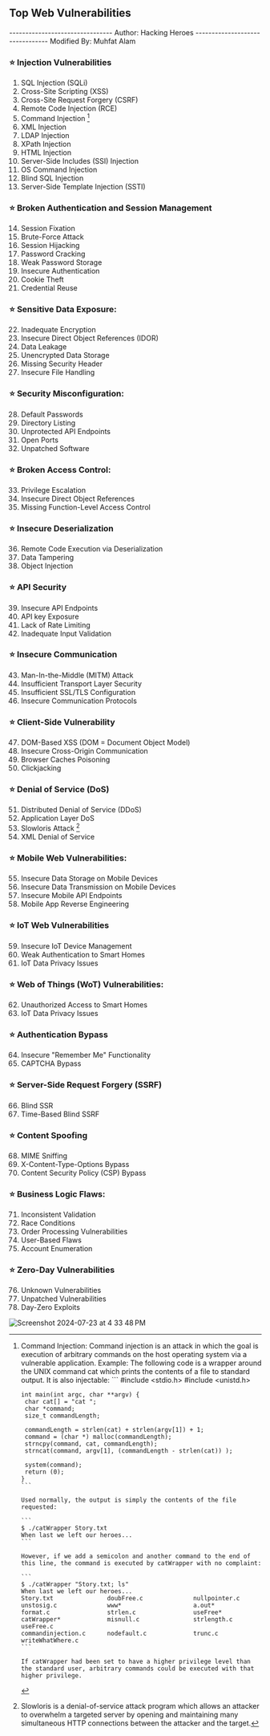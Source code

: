 ## Top Web Vulnerabilities
-------------------------------- Author: Hacking Heroes
-------------------------------- Modified By: Muhfat Alam

### ⭐️ Injection Vulnerabilities
1. SQL Injection (SQLi)
2. Cross-Site Scripting (XSS)
3. Cross-Site Request Forgery (CSRF)
4. Remote Code Injection (RCE)
5. Command Injection [^1]
6. XML Injection
7. LDAP Injection
8. XPath Injection
9. HTML Injection
10. Server-Side Includes (SSI) Injection
11. OS Command Injection
12. Blind SQL Injection
13. Server-Side Template Injection (SSTI)


### ⭐️ Broken Authentication and Session Management
14. Session Fixation
15. Brute-Force Attack
16. Session Hijacking
17. Password Cracking
18. Weak Password Storage
19. Insecure Authentication
20. Cookie Theft
21. Credential Reuse


### ⭐️ Sensitive Data Exposure:
22. Inadequate Encryption
23. Insecure Direct Object References (IDOR)
24. Data Leakage
25. Unencrypted Data Storage
26. Missing Security Header
27. Insecure File Handling


### ⭐️ Security Misconfiguration:
28. Default Passwords
29. Directory Listing
30. Unprotected API Endpoints
31. Open Ports
32. Unpatched Software


### ⭐️ Broken Access Control:
33. Privilege Escalation
34. Insecure Direct Object References
35. Missing Function-Level Access Control


### ⭐️ Insecure Deserialization
36. Remote Code Execution via Deserialization
37. Data Tampering
38. Object Injection


### ⭐️ API Security
39. Insecure API Endpoints
40. API key Exposure
41. Lack of Rate Limiting
42. Inadequate Input Validation


### ⭐️ Insecure Communication
43. Man-In-the-Middle (MITM) Attack
44. Insufficient Transport Layer Security
45. Insufficient SSL/TLS Configuration
46. Insecure Communication Protocols


### ⭐️ Client-Side Vulnerability
47. DOM-Based XSS (DOM = Document Object Model)
48. Insecure Cross-Origin Communication
49. Browser Caches Poisoning
50. Clickjacking


### ⭐️ Denial of Service (DoS)
51. Distributed Denial of Service (DDoS)
52. Application Layer DoS
53. Slowloris Attack  [^2]
54. XML Denial of Service


### ⭐️ Mobile Web Vulnerabilities:
55. Insecure Data Storage on Mobile Devices
56. Insecure Data Transmission on Mobile Devices
57. Insecure Mobile API Endpoints
58. Mobile App Reverse Engineering


### ⭐️ IoT Web Vulnerabilities
59. Insecure IoT Device Management
60. Weak Authentication to Smart Homes
61. IoT Data Privacy Issues


### ⭐️ Web of Things (WoT) Vulnerabilities:
62. Unauthorized Access to Smart Homes
63. IoT Data Privacy Issues


### ⭐️ Authentication Bypass
64. Insecure "Remember Me" Functionality
65. CAPTCHA Bypass


### ⭐️ Server-Side Request Forgery (SSRF)
66. Blind SSR
67. Time-Based Blind SSRF


### ⭐️ Content Spoofing
68. MIME Sniffing
69. X-Content-Type-Options Bypass
70. Content Security Policy (CSP) Bypass


### ⭐️ Business Logic Flaws:
71. Inconsistent Validation
72. Race Conditions
73. Order Processing Vulnerabilities
74. User-Based Flaws
75. Account Enumeration


### ⭐️ Zero-Day Vulnerabilities
76. Unknown Vulnerabilities
77. Unpatched Vulnerabilities
78. Day-Zero Exploits













[^1]: Command Injection: Command injection is an attack in which the goal is execution of arbitrary commands on the host operating system via a vulnerable application.
Example: The following code is a wrapper around the UNIX command cat which prints the contents of a file to standard output. It is also injectable:
        ```
        #include <stdio.h>
        #include <unistd.h>
        
        int main(int argc, char **argv) {
         char cat[] = "cat ";
         char *command;
         size_t commandLength;
        
         commandLength = strlen(cat) + strlen(argv[1]) + 1;
         command = (char *) malloc(commandLength);
         strncpy(command, cat, commandLength);
         strncat(command, argv[1], (commandLength - strlen(cat)) );
        
         system(command);
         return (0);
        }
        ```
        
        Used normally, the output is simply the contents of the file requested:
        
        ```
        $ ./catWrapper Story.txt
        When last we left our heroes...
        ```
        
        However, if we add a semicolon and another command to the end of this line, the command is executed by catWrapper with no complaint:
        
        ```
        $ ./catWrapper "Story.txt; ls"
        When last we left our heroes...
        Story.txt               doubFree.c              nullpointer.c
        unstosig.c              www*                    a.out*
        format.c                strlen.c                useFree*
        catWrapper*             misnull.c               strlength.c             useFree.c
        commandinjection.c      nodefault.c             trunc.c                 writeWhatWhere.c
        ```
        
        If catWrapper had been set to have a higher privilege level than the standard user, arbitrary commands could be executed with that higher privilege.



[^2]: Slowloris is a denial-of-service attack program which allows an attacker to overwhelm a targeted server by opening and maintaining many simultaneous HTTP connections between the attacker and the target.

  ![Screenshot 2024-07-23 at 4 33 48 PM](https://github.com/user-attachments/assets/19dfeba9-c9f3-4a6d-bef4-ed0395b06d45)
